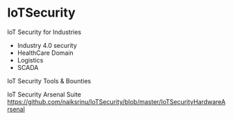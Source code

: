 # IoTSecurity

IoT Security for Industries
  - Industry 4.0 security
  - HealthCare Domain
  - Logistics 
  - SCADA

IoT Security Tools & Bounties



IoT Security Arsenal Suite
https://github.com/naiksrinu/IoTSecurity/blob/master/IoTSecurityHardwareArsenal
